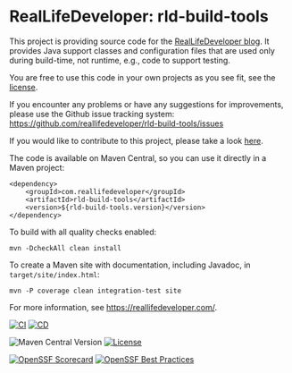 RealLifeDeveloper: rld-build-tools
==================================

This project is providing source code for the [RealLifeDeveloper blog](https://reallifedeveloper.com/). It provides Java support classes
and configuration files that are used only during build-time, not runtime, e.g., code to support testing.

You are free to use this code in your own projects as you see fit, see the [license](LICENSE).

If you encounter any problems or have any suggestions for improvements, please use the Github issue tracking system:
https://github.com/reallifedeveloper/rld-build-tools/issues

If you would like to contribute to this project, please take a look [here](CONTRIBUTING.md).

The code is available on Maven Central, so you can use it directly in a Maven project:
```
<dependency>
    <groupId>com.reallifedeveloper</groupId>
    <artifactId>rld-build-tools</artifactId>
    <version>${rld-build-tools.version}</version>
</dependency>
```

To build with all quality checks enabled:

    mvn -DcheckAll clean install

To create a Maven site with documentation, including Javadoc, in `target/site/index.html`:

    mvn -P coverage clean integration-test site

For more information, see <https://reallifedeveloper.com/>.

[![CI](https://github.com/reallifedeveloper/rld-build-tools/actions/workflows/main.yaml/badge.svg)](https://github.com/reallifedeveloper/rld-build-tools/actions/workflows/main.yaml)
[![CD](https://github.com/reallifedeveloper/rld-build-tools/actions/workflows/release.yaml/badge.svg)](https://github.com/reallifedeveloper/rld-build-tools/actions/workflows/release.yaml)

![Maven Central Version](https://img.shields.io/maven-central/v/com.reallifedeveloper/rld-build-tools)
[![License](https://img.shields.io/:license-mit-blue.svg)](https://badges.mit-license.org)


[![OpenSSF Scorecard](https://api.scorecard.dev/projects/github.com/reallifedeveloper/rld-build-tools/badge)](https://scorecard.dev/viewer/?uri=github.com/reallifedeveloper/rld-build-tools)
[![OpenSSF Best Practices](https://bestpractices.coreinfrastructure.org/projects/10898/badge)](https://bestpractices.coreinfrastructure.org/projects/10898)